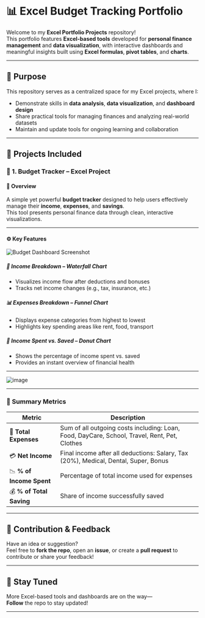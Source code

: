 # 📊 Excel  Budget Tracking Portfolio 

Welcome to my **Excel Portfolio Projects** repository!  
This portfolio features **Excel-based tools** developed for **personal finance management** and **data visualization**, with interactive dashboards and meaningful insights built using **Excel formulas**, **pivot tables**, and **charts**.

---

## 🧭 Purpose

This repository serves as a centralized space for my Excel projects, where I:

- Demonstrate skills in **data analysis**, **data visualization**, and **dashboard design**
- Share practical tools for managing finances and analyzing real-world datasets
- Maintain and update tools for ongoing learning and collaboration

---

## 📁 Projects Included

### 🔹 1. Budget Tracker – Excel Project

#### 🎯 Overview  
A simple yet powerful **budget tracker** designed to help users effectively manage their **income**, **expenses**, and **savings**.  
This tool presents personal finance data through clean, interactive visualizations.

---

#### ⚙️ Key Features

![Budget Dashboard Screenshot](https://github.com/user-attachments/assets/109961bc-4511-4f26-b503-9a04c8569a89)

##### 💸 Income Breakdown – *Waterfall Chart*
- Visualizes income flow after deductions and bonuses
- Tracks net income changes (e.g., tax, insurance, etc.)

##### 📊 Expenses Breakdown – *Funnel Chart*
- Displays expense categories from highest to lowest
- Highlights key spending areas like rent, food, transport

##### 🍩 Income Spent vs. Saved – *Donut Chart*
- Shows the percentage of income spent vs. saved
- Provides an instant overview of financial health

---

![image](https://github.com/user-attachments/assets/86b82f41-d059-4163-a02b-1ee2d54bce78)

---
### 📌 Summary Metrics

| Metric                   | Description                                                                 |
|--------------------------|-----------------------------------------------------------------------------|
| 🧾 **Total Expenses**     | Sum of all outgoing costs including: Loan, Food, DayCare, School, Travel, Rent, Pet, Clothes |
| 💳 **Net Income**         | Final income after all deductions: Salary, Tax (20%), Medical, Dental, Super, Bonus |
| 📉 **% of Income Spent**  | Percentage of total income used for expenses                               |
| 💰 **% of Total Saving**  | Share of income successfully saved                                          |

---


## 💬 Contribution & Feedback

Have an idea or suggestion?  
Feel free to **fork the repo**, open an **issue**, or create a **pull request** to contribute or share your feedback!

---

## 🚀 Stay Tuned

More Excel-based tools and dashboards are on the way—  
**Follow** the repo to stay updated!

---
